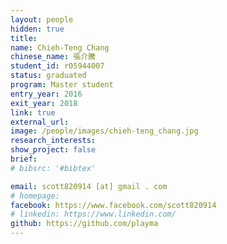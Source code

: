 ```yaml
---
layout: people
hidden: true
title: 
name: Chieh-Teng Chang
chinese_name: 張介騰
student_id: r05944007
status: graduated
program: Master student
entry_year: 2016
exit_year: 2018
link: true
external_url:
image: /people/images/chieh-teng_chang.jpg
research_interests:
show_project: false
brief:
# bibsrc: '#bibtex'

email: scott820914 [at] gmail . com
# homepage: 
facebook: https://www.facebook.com/scott820914
# linkedin: https://www.linkedin.com/
github: https://github.com/playma
---
```


